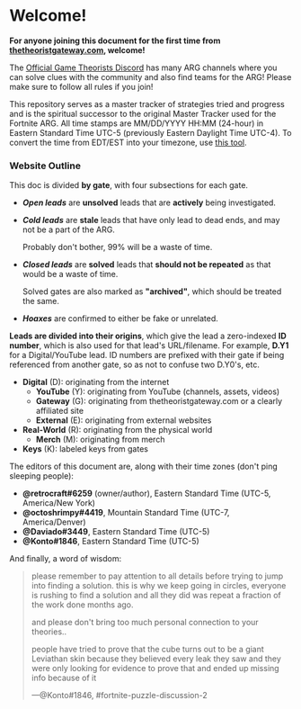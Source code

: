 # Welcome!

**For anyone joining this document for the first time from** [**thetheoristgateway.com**](http://thetheoristgateway.com)**, welcome!**

The [Official Game Theorists Discord](https://discord.gg/Vvp2u2r) has many ARG channels where you can solve clues with the community and also find teams for the ARG! Please make sure to follow all rules if you join!

This repository serves as a master tracker of strategies tried and progress and is the spiritual successor to the original Master Tracker used for the Fortnite ARG. All time stamps are MM/DD/YYYY HH:MM \(24-hour\) in Eastern Standard Time UTC-5 \(previously Eastern Daylight Time UTC-4\). To convert the time from EDT/EST into your timezone, use [this tool](https://www.timeanddate.com/worldclock/converter.html).

### Website Outline

This doc is divided **by gate**, with four subsections for each gate.

* _**Open leads**_ are **unsolved** leads that are **actively** being investigated.
* _**Cold leads**_ are **stale** leads that have only lead to dead ends, and may not be a part of the ARG.

  Probably don't bother, 99% will be a waste of time.

* _**Closed leads**_ are **solved** leads that **should not be repeated** as that would be a waste of time.

  Solved gates are also marked as **"archived"**, which should be treated the same.

* _**Hoaxes**_ are confirmed to either be fake or unrelated.

**Leads are divided into their origins**, which give the lead a zero-indexed **ID number**, which is also used for that lead's URL/filename. For example, **D.Y1** for a Digital/YouTube lead. ID numbers are prefixed with their gate if being referenced from another gate, so as not to confuse two D.Y0's, etc.

* **Digital** \(D\): originating from the internet
  * **YouTube** \(Y\): originating from YouTube \(channels, assets, videos\)
  * **Gateway** \(G\): originating from thetheoristgateway.com or a clearly affiliated site
  * **External** \(E\): originating from external websites
* **Real-World** \(R\): originating from the physical world
  * **Merch** \(M\): originating from merch
* **Keys** \(K\): labeled keys from gates

The editors of this document are, along with their time zones \(don't ping sleeping people\):

* **@retrocraft\#6259** \(owner/author\), Eastern Standard Time \(UTC-5, America/New York\)
* **@octoshrimpy\#4419**, Mountain Standard Time \(UTC-7, America/Denver\)
* **@Daviado\#3449**, Eastern Standard Time \(UTC-5\)
* **@Konto\#1846**, Eastern Standard Time \(UTC-5\)

And finally, a word of wisdom:

> please remember to pay attention to all details before trying to jump into finding a solution. this is why we keep going in circles, everyone is rushing to find a solution and all they did was repeat a fraction of the work done months ago.
>
> and please don't bring too much personal connection to your theories..
>
> people have tried to prove that the cube turns out to be a giant Leviathan skin because they believed every leak they saw and they were only looking for evidence to prove that and ended up missing info because of it
>
> —@Konto\#1846, \#fortnite-puzzle-discussion-2

